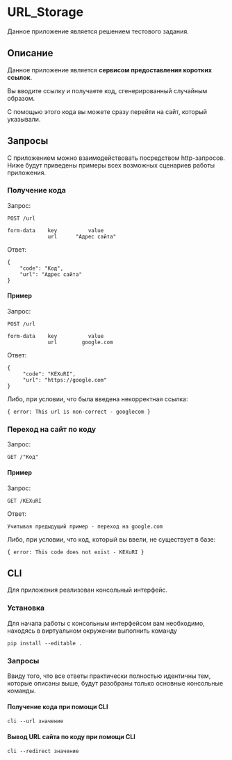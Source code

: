 # URL_Storage

Данное приложение является решением тестового задания.

## Описание

Данное приложение является **сервисом предоставления коротких ссылок**. 

Вы вводите ссылку и получаете код, сгенерированный случайным образом. 

С помощью этого кода вы можете сразу перейти на сайт, который указывали.

## Запросы

С приложением можно взаимодействовать посредством http-запросов.
Ниже будут приведены примеры всех возможных сценариев работы приложения.

### Получение кода

Запрос:

    POST /url
    
    form-data    key          value
                 url      "Адрес сайта"

Ответ:

    {
        "code": "Код",
        "url": "Адрес сайта"
    }

#### Пример

Запрос:

    POST /url
    
    form-data    key          value
                 url        google.com


Ответ:

    {
         "code": "KEXuRI",
         "url": "https://google.com"
    }
    
Либо, при условии, что была введена некорректная ссылка:
    
    { error: This url is non-correct - googlecom }
    
### Переход на сайт по коду

Запрос:

    GET /"Код"

#### Пример

Запрос:

    GET /KEXuRI

Ответ:

    Учитывая предыдущий пример - переход на google.com
    
Либо, при условии, что код, который вы ввели, не существует в базе:

    { error: This code does not exist - KEXuRI }



## CLI

Для приложения реализован консольный интерфейс.

### Установка

Для начала работы с консольным интерфейсом вам необходимо, 
находясь в виртуальном окружении выполнить команду

    pip install --editable .

### Запросы

Ввиду того, что все ответы практически полностью идентичны тем, 
которые описаны выше, будут разобраны только основные консольные команды.

#### Получение кода при помощи CLI

    cli --url значение
    
#### Вывод URL сайта по коду при помощи CLI

    cli --redirect значение

